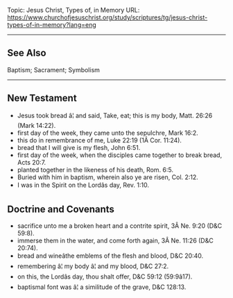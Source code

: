 Topic: Jesus Christ, Types of, in Memory
URL: https://www.churchofjesuschrist.org/study/scriptures/tg/jesus-christ-types-of-in-memory?lang=eng

---

## See Also

Baptism; Sacrament; Symbolism

---

## New Testament

- Jesus took bread â¦ and said, Take, eat; this is my body, Matt. 26:26 (Mark 14:22).
- first day of the week, they came unto the sepulchre, Mark 16:2.
- this do in remembrance of me, Luke 22:19 (1Â Cor. 11:24).
- bread that I will give is my flesh, John 6:51.
- first day of the week, when the disciples came together to break bread, Acts 20:7.
- planted together in the likeness of his death, Rom. 6:5.
- Buried with him in baptism, wherein also ye are risen, Col. 2:12.
- I was in the Spirit on the Lordâs day, Rev. 1:10.

## Doctrine and Covenants

- sacrifice unto me a broken heart and a contrite spirit, 3Â Ne. 9:20 (D&C 59:8).
- immerse them in the water, and come forth again, 3Â Ne. 11:26 (D&C 20:74).
- bread and wineâthe emblems of the flesh and blood, D&C 20:40.
- remembering â¦ my body â¦ and my blood, D&C 27:2.
- on this, the Lordâs day, thou shalt offer, D&C 59:12 (59:9â17).
- baptismal font was â¦ a similitude of the grave, D&C 128:13.

